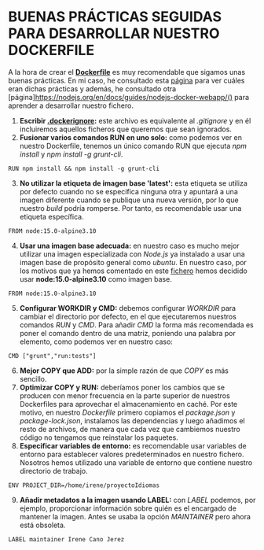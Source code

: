 # BUENAS PRÁCTICAS SEGUIDAS PARA DESARROLLAR NUESTRO DOCKERFILE
A la hora de crear el **[Dockerfile](https://github.com/irenecj/ProyectoIdiomasIV/blob/master/Dockerfile)** es muy recomendable que sigamos unas buenas prácticas. En mi caso, he consultado esta [página](https://blog.arima.eu/es/2020/04/21/buenas-practicas-para-escribir-un-dockerfile.html) para ver cuáles eran dichas prácticas y además, he consultado otra [página]https://nodejs.org/en/docs/guides/nodejs-docker-webapp/() para aprender a desarrollar nuestro fichero.
1. **Escribir [.dockerignore](https://github.com/irenecj/ProyectoIdiomasIV/blob/master/.dockerignore):** este archivo es equivalente al *.gitignore* y en él incluiremos aquellos ficheros que queremos que sean ignorados.
2. **Fusionar varios comandos RUN en uno solo:** como podemos ver en nuestro Dockerfile, tenemos un único comando RUN que ejecuta *npm install* y *npm install -g grunt-cli*.
~~~
RUN npm install && npm install -g grunt-cli
~~~
3. **No utilizar la etiqueta de imagen base 'latest':** esta etiqueta se utiliza por defecto cuando no se especifica ninguna otra y apuntará a una imagen diferente cuando se publique una nueva versión, por lo que nuestro *build* podría romperse. Por tanto, es recomendable usar una etiqueta específica.
~~~
FROM node:15.0-alpine3.10
~~~
4. **Usar una imagen base adecuada:** en nuestro caso es mucho mejor utilizar una imagen especializada con *Node.js* ya instalado a usar una imagen base de propósito general como *ubuntu*. En nuestro caso, por los motivos que ya hemos comentado en este [fichero](https://github.com/irenecj/ProyectoIdiomasIV/blob/master/docs/pruebas-docker.md) hemos decidido usar **node:15.0-alpine3.10** como imagen base.
~~~
FROM node:15.0-alpine3.10
~~~
5. **Configurar WORKDIR y CMD:** debemos configurar *WORKDIR* para cambiar el directorio por defecto, en el que ejecutaremos nuestros comandos *RUN* y *CMD*. Para añadir *CMD* la forma más recomendada es poner el comando dentro de una matriz, poniendo una palabra por elemento, como podemos ver en nuestro caso:
~~~
CMD ["grunt","run:tests"]
~~~
6. **Mejor COPY que ADD:** por la simple razón de que *COPY* es más sencillo.
7. **Optimizar COPY y RUN:** deberíamos poner los cambios que se producen con menor frecuencia en la parte superior de nuestros Dockerfiles para aprovechar el almacenamiento en caché. Por este motivo, en nuestro *Dockerfile* primero copiamos el *package.json* y *package-lock.json*, instalamos las dependencias y luego añadimos el resto de archivos, de manera que cada vez que cambiemos nuestro código no tengamos que reinstalar los paquetes.
8. **Especificar variables de entorno:** es recomendable usar variables de entorno para establecer valores predeterminados en nuestro fichero. Nosotros hemos utilizado una variable de entorno que contiene nuestro directorio de trabajo.
~~~
ENV PROJECT_DIR=/home/irene/proyectoIdiomas
~~~
9. **Añadir metadatos a la imagen usando LABEL:** con *LABEL* podemos, por ejemplo, proporcionar información sobre quién es el encargado de mantener la imagen. Antes se usaba la opción *MAINTAINER* pero ahora está obsoleta.
~~~
LABEL maintainer Irene Cano Jerez
~~~
